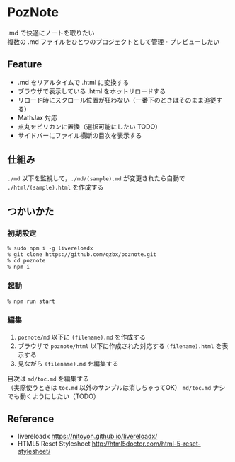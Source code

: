 # PozNote

.md で快適にノートを取りたい  
複数の .md ファイルをひとつのプロジェクトとして管理・プレビューしたい

## Feature
- .md をリアルタイムで .html に変換する
- ブラウザで表示している .html をホットリロードする
- リロード時にスクロール位置が狂わない（一番下のときはそのまま追従する）
- MathJax 対応
- 点丸をピリカンに置換（選択可能にしたい TODO）
- サイドバーにファイル横断の目次を表示する

## 仕組み
`./md` 以下を監視して，`./md/(sample).md` が変更されたら自動で `./html/(sample).html` を作成する


## つかいかた

### 初期設定
```
% sudo npm i -g livereloadx
% git clone https://github.com/qzbx/poznote.git
% cd poznote
% npm i
```

### 起動
```
% npm run start
```

### 編集
1. `poznote/md` 以下に `(filename).md` を作成する
1. ブラウザで `poznote/html` 以下に作成された対応する `(filename).html` を表示する
1. 見ながら `(filename).md` を編集する

目次は `md/toc.md` を編集する  
（実際使うときは `toc.md` 以外のサンプルは消しちゃってOK）
`md/toc.md` ナシでも動くようにしたい（TODO）

## Reference

- livereloadx <https://nitoyon.github.io/livereloadx/>
- HTML5 Reset Stylesheet <http://html5doctor.com/html-5-reset-stylesheet/>


